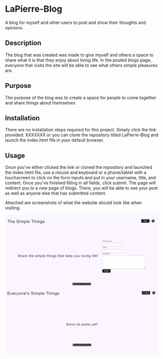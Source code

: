 # LaPierre-Blog
A blog for myself and other users to post and show their thoughts and opinions.

## Description

The blog that was created was made to give myself and others a space to share what it is that they enjoy about living life. In the posted blogs page, everyone that visits the site will be able to see what others simple pleasures are.

## Purpose

The purpose of the blog was to create a space for people to come together and share things about themselves

## Installation

There are no installation steps required for this project. Simply click the link provided: XXXXXXX or you can clone the repository titled LaPierre-Blog and launch the index.html file in your default browser.

## Usage

Once you've either clicked the link or cloned the repository and launched the index.html file, use a mouse and keyboard or a phone/tablet with a touchscreen to click on the form inputs and put in your username, title, and content. Once you've finished filling in all fields, click submit. The page will redirect you to a new page of blogs. There, you will be able to see your post as well as anyone else that has submitted content.

Attached are screenshots of what the website should look like when visiting.

![Alt text](./assets/images/formpage.png "Form Page")
![Alt text](./assets/images/blogpage.png "Blog Page")